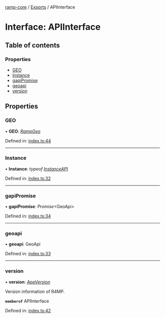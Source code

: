 [ramp-core](../README.md) / [Exports](../modules.md) / APIInterface

# Interface: APIInterface

## Table of contents

### Properties

- [GEO](apiinterface.md#geo)
- [Instance](apiinterface.md#instance)
- [gapiPromise](apiinterface.md#gapipromise)
- [geoapi](apiinterface.md#geoapi)
- [version](apiinterface.md#version)

## Properties

### GEO

• **GEO**: [*RampGeo*](rampgeo.md)

Defined in: [index.ts:44](https://github.com/an-w/ramp4-pcar4/blob/e1fe25a/packages/ramp-core/src/api/index.ts#L44)

___

### Instance

• **Instance**: *typeof* [*InstanceAPI*](../classes/instanceapi.md)

Defined in: [index.ts:32](https://github.com/an-w/ramp4-pcar4/blob/e1fe25a/packages/ramp-core/src/api/index.ts#L32)

___

### gapiPromise

• **gapiPromise**: *Promise*<GeoApi\>

Defined in: [index.ts:34](https://github.com/an-w/ramp4-pcar4/blob/e1fe25a/packages/ramp-core/src/api/index.ts#L34)

___

### geoapi

• **geoapi**: GeoApi

Defined in: [index.ts:33](https://github.com/an-w/ramp4-pcar4/blob/e1fe25a/packages/ramp-core/src/api/index.ts#L33)

___

### version

• **version**: [*AppVersion*](appversion.md)

Version information of R4MP.

**`memberof`** APIInterface

Defined in: [index.ts:42](https://github.com/an-w/ramp4-pcar4/blob/e1fe25a/packages/ramp-core/src/api/index.ts#L42)

